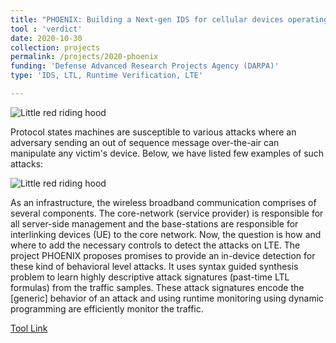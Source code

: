 ```yaml
---
title: "PHOENIX: Building a Next-gen IDS for cellular devices operating on 4G/LTE"
tool : 'verdict'
date: 2020-10-30 
collection: projects
permalink: /projects/2020-phoenix
funding: 'Defense Advanced Research Projects Agency (DARPA)'
type: 'IDS, LTL, Runtime Verification, LTE'

---
```

![Little red riding hood](http://farif.github.io/files/projects/warning_system.png)

Protocol states machines are susceptible to various attacks where an adversary sending an out of sequence message over-the-air can manipulate any victim's device. 
Below, we have listed few examples of such attacks:

![Little red riding hood](http://farif.github.io/files/projects/attacks.png)

As an infrastructure, the wireless broadband communication comprises of several components.  The core-network (service provider) is responsible for all server-side management and 
the base-stations are responsible for interlinking devices (UE) to the core network.
Now, the question is how and where to add the necessary controls to detect the attacks on LTE.
The project PHOENIX proposes promises to provide an in-device detection for these kind of behavioral level attacks.
It uses syntax guided synthesis problem to learn highly descriptive attack signatures
(past-time LTL formulas) from the traffic samples. These attack signatures encode the [generic] behavior of an attack and using runtime monitoring using dynamic programming are
efficiently monitor the traffic.   

[Tool Link](https://farif.github.io/tools/2019-phoneix-syslite)